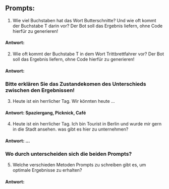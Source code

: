 ## Prompts:
1. Wie viel Buchstaben hat das Wort Butterschnitte? Und wie oft kommt der Buchstabe T darin vor?
Der Bot soll das Ergebnis liefern, ohne Code hierfür zu generieren!
#### Antwort:

2. Wie oft kommt der Buchstabe T in dem Wort Trittbrettfahrer vor?
Der Bot soll das Ergebnis liefern, ohne Code hierfür zu generieren!
#### Antwort:

### Bitte erklären Sie das Zustandekomen des Unterschieds zwischen den Ergebnissen!


3. Heute ist ein herrlicher Tag. Wir könnten heute ...
#### Antwort: Spaziergang, Picknick, Café 

4. Heute ist ein herrlicher Tag. Ich bin Tourist in Berlin und wurde mir gern in die Stadt ansehen.
was gibt es hier zu unternehmen?
#### Antwort: ...

### Wo durch unterscheiden sich die beiden Prompts?

5. Welche verschieden Metoden Prompts zu schreiben gibt es, um optimale Ergebnisse zu erhalten?
#### Antwort: